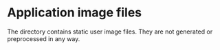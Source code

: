 Application image files
=======================

The directory contains static user image files.
They are not generated or preprocessed in any way.
